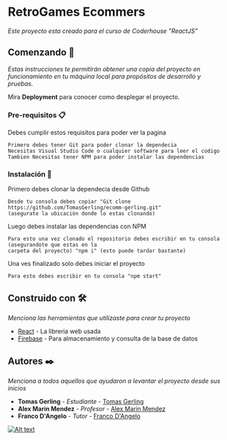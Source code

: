 # RetroGames Ecommers

_Este proyecto esta creado para el curso de Coderhouse "ReactJS"_

## Comenzando 🚀

_Estas instrucciones te permitirán obtener una copia del proyecto en funcionamiento en tu máquina local para propósitos de desarrollo y pruebas._

Mira **Deployment** para conocer como desplegar el proyecto.


### Pre-requisitos 📋

Debes cumplir estos requisitos para poder ver la pagina

```
Primero debes tener Git para poder clonar la dependecia
Necesitas Visual Studio Code o cualquier software para leer el codigo
Tambien Necesitas tener NPM para poder instalar las dependencias
```

### Instalación 🔧

Primero debes clonar la dependecia desde Github

```
Desde tu consola debes copiar "Git clone https://github.com/TomasGerling/ecomm-gerling.git" 
(asegurate la ubicaciòn donde lo estas clonando)
```

Luego debes instalar las dependencias con NPM

```
Para esto una vez clonado el repositorio debes escribir en tu consola (asegurandote que estas en la
carpeta del proyecto) "npm i" (esto puede tardar bastante)
```

Una ves finalizado solo debes iniciar el proyecto
```
Para esto debes escribir en tu consola "npm start"
```

## Construido con 🛠️

_Menciona las herramientas que utilizaste para crear tu proyecto_

* [React](https://reactjs.org/) - La libreria web usada
* [Firebase](https://firebase.google.com/) - Para almacenamiento y consulta de la base de datos


## Autores ✒️

_Menciona a todos aquellos que ayudaron a levantar el proyecto desde sus inicios_

* **Tomas Gerling** - *Estudiante* - [Tomas Gerling](https://www.linkedin.com/in/tomas-gerling/)
* **Alex Marin Mendez** - *Profesor* - [Alex Marin Mendez](https://www.linkedin.com/in/alexmarinmendez/)
* **Franco D'Angelo** - *Tutor* - [Franco D'Angelo](https://www.linkedin.com/in/franco-dangelo/)

[![Alt text](https://img.youtube.com/vi/nQ_ESWfLQcI/0.jpg)](https://www.youtube.com/watch?v=nQ_ESWfLQcI)